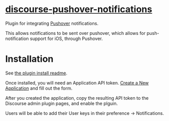 # [discourse-pushover-notifications](https://meta.discourse.org/t/pushover-notifcations/119258)
Plugin for integrating [Pushover](https://pushover.net/) notifications.

This allows notifications to be sent over pushover, which allows for push-notification support for iOS, through Pushover.

# Installation

See [the plugin install readme](https://meta.discourse.org/t/install-plugins-in-discourse/19157).

Once installed, you will need an Application API token. [Create a New Application](https://pushover.net/apps) and fill out the form.

After you created the application, copy the resulting API token to the Discourse admin plugin pages, and enable the plguin.

Users will be able to add their User keys in their preference -> Notifications.
